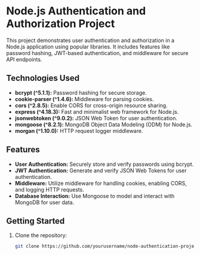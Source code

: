 # Node.js Authentication and Authorization Project

This project demonstrates user authentication and authorization in a Node.js application using popular libraries. It includes features like password hashing, JWT-based authentication, and middleware for secure API endpoints.

## Technologies Used

- **bcrypt (^5.1.1):** Password hashing for secure storage.
- **cookie-parser (^1.4.6):** Middleware for parsing cookies.
- **cors (^2.8.5):** Enable CORS for cross-origin resource sharing.
- **express (^4.18.3):** Fast and minimalist web framework for Node.js.
- **jsonwebtoken (^9.0.2):** JSON Web Token for user authentication.
- **mongoose (^8.2.1):** MongoDB Object Data Modeling (ODM) for Node.js.
- **morgan (^1.10.0):** HTTP request logger middleware.

## Features

- **User Authentication:** Securely store and verify passwords using bcrypt.
- **JWT Authentication:** Generate and verify JSON Web Tokens for user authentication.
- **Middleware:** Utilize middleware for handling cookies, enabling CORS, and logging HTTP requests.
- **Database Interaction:** Use Mongoose to model and interact with MongoDB for user data.

## Getting Started

1. Clone the repository:

   ```bash
   git clone https://github.com/yourusername/node-authentication-project.git
